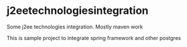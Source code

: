 j2eetechnologiesintegration
===========================

Some j2ee technologies integration. Mostly maven work

This is sample project to integrate spring framework and other postgres

